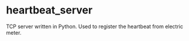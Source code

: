 # heartbeat_server
TCP server written in Python. Used to register the heartbeat from electric meter.
